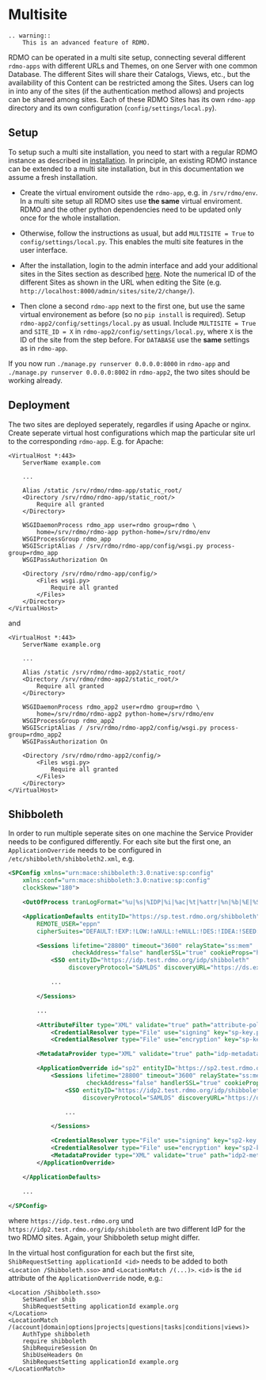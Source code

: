 Multisite
=========

```eval_rst
.. warning::
    This is an advanced feature of RDMO.
```

RDMO can be operated in a multi site setup, connecting several different `rdmo-apps` with different URLs and Themes, on one Server with one common Database. The different Sites will share their Catalogs, Views, etc., but the availability of this Content can be restricted among the Sites. Users can log in into any of the sites (if the authentication method allows) and projects can be shared among sites. Each of these RDMO Sites has its own `rdmo-app` directory and its own configuration (`config/settings/local.py`).

Setup
-----

To setup such a multi site installation, you need to start with a regular RDMO instance as described in [installation](../installation/index.html). In principle, an existing RDMO instance can be extended to a multi site installation, but in this documentation we assume a fresh installation.

* Create the virtual enviroment outside the `rdmo-app`, e.g. in `/srv/rdmo/env`. In a multi site setup all RDMO sites use **the same** virtual enviroment. RDMO and the other python dependencies need to be updated only once for the whole installation.

* Otherwise, follow the instructions as usual, but add `MULTISITE = True` to `config/settings/local.py`. This enables the multi site features in the user interface.

* After the installation, login to the admin interface and add your additional sites in the Sites section as described [here](../administration/site.html). Note the numerical ID of the different Sites as shown in the URL when editing the Site (e.g. `http://localhost:8000/admin/sites/site/2/change/`).

* Then clone a second `rdmo-app` next to the first one, but use the same virtual environement as before (so no `pip install` is required). Setup `rdmo-app2/config/settings/local.py` as usual. Include `MULTISITE = True` and `SITE_ID = X` in `rdmo-app2/config/settings/local.py`, where `X` is the ID of the site from the step before. For `DATABASE` use the **same** settings as in `rdmo-app`.

If you now run `./manage.py runserver 0.0.0.0:8000` in `rdmo-app` and `./manage.py runserver 0.0.0.0:8002` in `rdmo-app2`, the two sites should be working already.

Deployment
----------

The two sites are deployed seperately, regardles if using Apache or nginx. Create seperate virtual host configurations which map the particular site url to the corresponding `rdmo-app`. E.g. for Apache:

```
<VirtualHost *:443>
    ServerName example.com

    ...

    Alias /static /srv/rdmo/rdmo-app/static_root/
    <Directory /srv/rdmo/rdmo-app/static_root/>
        Require all granted
    </Directory>

    WSGIDaemonProcess rdmo_app user=rdmo group=rdmo \
        home=/srv/rdmo/rdmo-app python-home=/srv/rdmo/env
    WSGIProcessGroup rdmo_app
    WSGIScriptAlias / /srv/rdmo/rdmo-app/config/wsgi.py process-group=rdmo_app
    WSGIPassAuthorization On

    <Directory /srv/rdmo/rdmo-app/config/>
        <Files wsgi.py>
            Require all granted
        </Files>
    </Directory>
</VirtualHost>
```

and

```
<VirtualHost *:443>
    ServerName example.org

    ...

    Alias /static /srv/rdmo/rdmo-app2/static_root/
    <Directory /srv/rdmo/rdmo-app2/static_root/>
        Require all granted
    </Directory>

    WSGIDaemonProcess rdmo_app2 user=rdmo group=rdmo \
        home=/srv/rdmo/rdmo-app2 python-home=/srv/rdmo/env
    WSGIProcessGroup rdmo_app2
    WSGIScriptAlias / /srv/rdmo/rdmo-app2/config/wsgi.py process-group=rdmo_app2
    WSGIPassAuthorization On

    <Directory /srv/rdmo/rdmo-app2/config/>
        <Files wsgi.py>
            Require all granted
        </Files>
    </Directory>
</VirtualHost>
```

Shibboleth
----------

In order to run multiple seperate sites on one machine the Service Provider needs to be configured differently. For each site but the first one, an `ApplicationOverride` needs to be configured in `/etc/shibboleth/shibboleth2.xml`, e.g.

```xml
<SPConfig xmlns="urn:mace:shibboleth:3.0:native:sp:config"
    xmlns:conf="urn:mace:shibboleth:3.0:native:sp:config"
    clockSkew="180">

    <OutOfProcess tranLogFormat="%u|%s|%IDP|%i|%ac|%t|%attr|%n|%b|%E|%S|%SS|%L|%UA|%a" />

    <ApplicationDefaults entityID="https://sp.test.rdmo.org/shibboleth"
        REMOTE_USER="eppn"
        cipherSuites="DEFAULT:!EXP:!LOW:!aNULL:!eNULL:!DES:!IDEA:!SEED:!RC4:!3DES:!kRSA:!SSLv2:!SSLv3:!TLSv1:!TLSv1.1">

        <Sessions lifetime="28800" timeout="3600" relayState="ss:mem"
                  checkAddress="false" handlerSSL="true" cookieProps="https">
            <SSO entityID="https://idp.test.rdmo.org/idp/shibboleth"
                 discoveryProtocol="SAMLDS" discoveryURL="https://ds.example.org/DS/WAYF">SAML2</SSO>

            ...

        </Sessions>

        ...

        <AttributeFilter type="XML" validate="true" path="attribute-policy.xml"/>
            <CredentialResolver type="File" use="signing" key="sp-key.pem" certificate="sp-cert.pem"/>
            <CredentialResolver type="File" use="encryption" key="sp-key.pem" certificate="sp-cert.pem"/>

        <MetadataProvider type="XML" validate="true" path="idp-metadata.xml"/>

        <ApplicationOverride id="sp2" entityID="https://sp2.test.rdmo.org/shibboleth">
            <Sessions lifetime="28800" timeout="3600" relayState="ss:mem"
                      checkAddress="false" handlerSSL="true" cookieProps="https">
                <SSO entityID="https://idp2.test.rdmo.org/idp/shibboleth"
                     discoveryProtocol="SAMLDS" discoveryURL="https://ds.example.org/DS/WAYF">SAML2</SSO>

                ...

            </Sessions>

            <CredentialResolver type="File" use="signing" key="sp2-key.pem" certificate="sp2-cert.pem"/>
            <CredentialResolver type="File" use="encryption" key="sp2-key.pem" certificate="sp2-cert.pem"/>
            <MetadataProvider type="XML" validate="true" path="idp2-metadata.xml"/>
        </ApplicationOverride>

    </ApplicationDefaults>

    ...

</SPConfig>
```

where `https://idp.test.rdmo.org` und `https://idp2.test.rdmo.org/idp/shibboleth` are two different IdP for the two RDMO sites. Again, your Shibboleth setup might differ.

In the virtual host configuration for each but the first site, `ShibRequestSetting applicationId <id>` needs to be added to both `<Location /Shibboleth.sso>` and `<LocationMatch /(...)>`. `<id>` is the `id` attribute of the `ApplicationOverride` node, e.g.:

```
<Location /Shibboleth.sso>
    SetHandler shib
    ShibRequestSetting applicationId example.org
</Location>
<LocationMatch /(account|domain|options|projects|questions|tasks|conditions|views)>
    AuthType shibboleth
    require shibboleth
    ShibRequireSession On
    ShibUseHeaders On
    ShibRequestSetting applicationId example.org
</LocationMatch>
```

